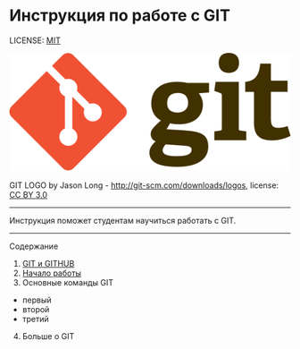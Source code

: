 # Инструкция по работе с GIT

LICENSE: [MIT](./license.md)

![](/assets/Git-logo.svg)


GIT LOGO by Jason Long - http://git-scm.com/downloads/logos, license: [CC BY 3.0](https://creativecommons.org/licenses/by/3.0/)

___
Инструкция поможет студентам научиться работать с GIT.
___

Содержание

1. [GIT и GITHUB](/definition.md)
2. [Начало работы](/start.md)
3. Основные команды GIT
  - первый
  - второй
  - третий
4. Больше о GIT